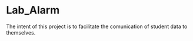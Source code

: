 # Lab_Alarm

The intent of this project is to facilitate the comunication of student data to themselves.

